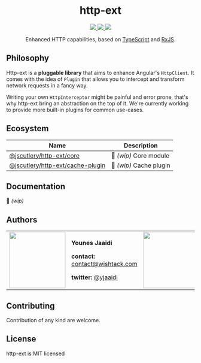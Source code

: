 <div align="center">
  <h1>http-ext</h1>

  <a href="https://github.com/jscutlery/http-ext/actions">
    <img src="https://github.com/jscutlery/http-ext/workflows/Build%20&%20Test/badge.svg" />
  </a>
  <a href="https://codecov.io/gh/jscutlery/http-ext">
    <img src="https://codecov.io/gh/jscutlery/http-ext/branch/master/graph/badge.svg" />
  </a>
  <a href="https://www.codacy.com/manual/Edouardbozon/http-ext?utm_source=github.com&amp;utm_medium=referral&amp;utm_content=jscutlery/http-ext&amp;utm_campaign=Badge_Grade">
    <img src="https://api.codacy.com/project/badge/Grade/c3b42bc2c3054e1c990fa116ace56057"/>
  </a>
</div>

<p align="center">
  Enhanced HTTP capabilities, based on <a href="https://www.typescriptlang.org" target="blank">TypeScript</a> and <a href="http://reactivex.io/rxjs" target="blank">RxJS</a>.
</p>

## Philosophy

Http-ext is a **pluggable library** that aims to enhance Angular's `HttpClient`. It comes with the idea of `Plugin` that allows you to intercept and transform network requests in a fancy way.

Writing your own `HttpInterceptor` might be painful and error prone, that's why http-ext bring an abstraction on the top of it. We're currently working to provide more built-in plugins for common use-cases.

## Ecosystem

| Name                        | Description                                                                                  |
| --------------------------- | -------------------------------------------------------------------------------------------- |
| [@jscutlery/http-ext/core](https://www.npmjs.com/package/@jscutlery/http-ext:core) | :construction: *(wip)* Core module                           |
| [@jscutlery/http-ext/cache-plugin](https://www.npmjs.com/package/@jscutlery/cache-plugin) | :construction: *(wip)* Cache plugin                   |

## Documentation

:construction: *(wip)*

## Authors

<table border="0">
  <tr>
    <td>
      <a href="https://github.com/yjaaidi" style="color: white">
        <img src="https://github.com/yjaaidi.png?s=150" width="150"/>
      </a>
    </td>
    <td>
      <p><strong>Younes Jaaidi</strong></p>
      <p><strong>contact: </strong><a href="mailto:contact@wishtack.com">contact@wishtack.com</a></p>
      <p><strong>twitter: </strong><a href="https://twitter.com/yjaaidi">@yjaaidi</a></p>
    </td>
    <td>
      <a href="https://github.com/Edouardbozon" style="color: white">
        <img src="https://github.com/Edouardbozon.png?s=150" width="150"/>
      </a>
    </td>
    <td>
      <p><strong>Edouard Bozon</strong></p>
      <p><strong>contact: </strong><a href="mailto:bozonedouard@gmail.com">bozonedouard@gmail.com</a></p>
      <p><strong>twitter: </strong><a href="https://twitter.com/edouardbozon">@edouardbozon</a></p>
    </td>
  </tr>
</table>

## Contributing

Contribution of any kind are welcome.

## License

http-ext is MIT licensed
